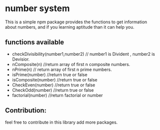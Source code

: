 # number system

This is a simple npm package provides the functions to get information about numbers, and if you learning aptitude than it can help you.

## functions available
- checkDivisibility(number1,number2) // number1 is Divident , number2 is Devisior.
- nComposite(n) //return array of first n composite numbers.
- nPrime(n) // return array of first n prime numbers.
- isPrime(number) //return true or false
- isComposite(number) //return true or false
- CheckEven(number) //return true or false
- CheckOdd(number) //return true or false
- factorial(number) //return factorial or number

## Contribution:
feel free to contribute in this library add more packages.

